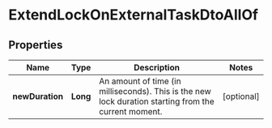 

# ExtendLockOnExternalTaskDtoAllOf

## Properties

Name | Type | Description | Notes
------------ | ------------- | ------------- | -------------
**newDuration** | **Long** | An amount of time (in milliseconds). This is the new lock duration starting from the current moment. |  [optional]




